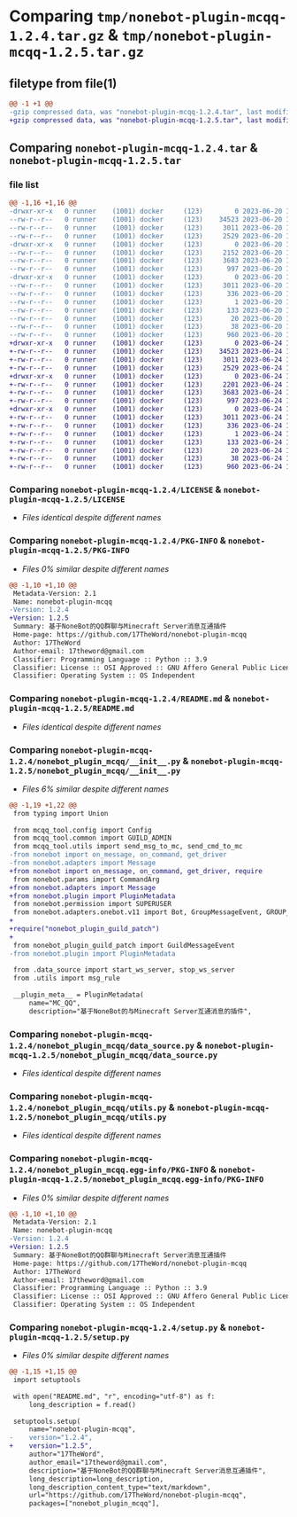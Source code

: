 # Comparing `tmp/nonebot-plugin-mcqq-1.2.4.tar.gz` & `tmp/nonebot-plugin-mcqq-1.2.5.tar.gz`

## filetype from file(1)

```diff
@@ -1 +1 @@
-gzip compressed data, was "nonebot-plugin-mcqq-1.2.4.tar", last modified: Tue Jun 20 15:36:28 2023, max compression
+gzip compressed data, was "nonebot-plugin-mcqq-1.2.5.tar", last modified: Sat Jun 24 12:41:29 2023, max compression
```

## Comparing `nonebot-plugin-mcqq-1.2.4.tar` & `nonebot-plugin-mcqq-1.2.5.tar`

### file list

```diff
@@ -1,16 +1,16 @@
-drwxr-xr-x   0 runner    (1001) docker     (123)        0 2023-06-20 15:36:28.390237 nonebot-plugin-mcqq-1.2.4/
--rw-r--r--   0 runner    (1001) docker     (123)    34523 2023-06-20 15:36:22.000000 nonebot-plugin-mcqq-1.2.4/LICENSE
--rw-r--r--   0 runner    (1001) docker     (123)     3011 2023-06-20 15:36:28.390237 nonebot-plugin-mcqq-1.2.4/PKG-INFO
--rw-r--r--   0 runner    (1001) docker     (123)     2529 2023-06-20 15:36:22.000000 nonebot-plugin-mcqq-1.2.4/README.md
-drwxr-xr-x   0 runner    (1001) docker     (123)        0 2023-06-20 15:36:28.390237 nonebot-plugin-mcqq-1.2.4/nonebot_plugin_mcqq/
--rw-r--r--   0 runner    (1001) docker     (123)     2152 2023-06-20 15:36:22.000000 nonebot-plugin-mcqq-1.2.4/nonebot_plugin_mcqq/__init__.py
--rw-r--r--   0 runner    (1001) docker     (123)     3683 2023-06-20 15:36:22.000000 nonebot-plugin-mcqq-1.2.4/nonebot_plugin_mcqq/data_source.py
--rw-r--r--   0 runner    (1001) docker     (123)      997 2023-06-20 15:36:22.000000 nonebot-plugin-mcqq-1.2.4/nonebot_plugin_mcqq/utils.py
-drwxr-xr-x   0 runner    (1001) docker     (123)        0 2023-06-20 15:36:28.390237 nonebot-plugin-mcqq-1.2.4/nonebot_plugin_mcqq.egg-info/
--rw-r--r--   0 runner    (1001) docker     (123)     3011 2023-06-20 15:36:28.000000 nonebot-plugin-mcqq-1.2.4/nonebot_plugin_mcqq.egg-info/PKG-INFO
--rw-r--r--   0 runner    (1001) docker     (123)      336 2023-06-20 15:36:28.000000 nonebot-plugin-mcqq-1.2.4/nonebot_plugin_mcqq.egg-info/SOURCES.txt
--rw-r--r--   0 runner    (1001) docker     (123)        1 2023-06-20 15:36:28.000000 nonebot-plugin-mcqq-1.2.4/nonebot_plugin_mcqq.egg-info/dependency_links.txt
--rw-r--r--   0 runner    (1001) docker     (123)      133 2023-06-20 15:36:28.000000 nonebot-plugin-mcqq-1.2.4/nonebot_plugin_mcqq.egg-info/requires.txt
--rw-r--r--   0 runner    (1001) docker     (123)       20 2023-06-20 15:36:28.000000 nonebot-plugin-mcqq-1.2.4/nonebot_plugin_mcqq.egg-info/top_level.txt
--rw-r--r--   0 runner    (1001) docker     (123)       38 2023-06-20 15:36:28.390237 nonebot-plugin-mcqq-1.2.4/setup.cfg
--rw-r--r--   0 runner    (1001) docker     (123)      960 2023-06-20 15:36:22.000000 nonebot-plugin-mcqq-1.2.4/setup.py
+drwxr-xr-x   0 runner    (1001) docker     (123)        0 2023-06-24 12:41:29.519236 nonebot-plugin-mcqq-1.2.5/
+-rw-r--r--   0 runner    (1001) docker     (123)    34523 2023-06-24 12:41:23.000000 nonebot-plugin-mcqq-1.2.5/LICENSE
+-rw-r--r--   0 runner    (1001) docker     (123)     3011 2023-06-24 12:41:29.519236 nonebot-plugin-mcqq-1.2.5/PKG-INFO
+-rw-r--r--   0 runner    (1001) docker     (123)     2529 2023-06-24 12:41:23.000000 nonebot-plugin-mcqq-1.2.5/README.md
+drwxr-xr-x   0 runner    (1001) docker     (123)        0 2023-06-24 12:41:29.519236 nonebot-plugin-mcqq-1.2.5/nonebot_plugin_mcqq/
+-rw-r--r--   0 runner    (1001) docker     (123)     2201 2023-06-24 12:41:23.000000 nonebot-plugin-mcqq-1.2.5/nonebot_plugin_mcqq/__init__.py
+-rw-r--r--   0 runner    (1001) docker     (123)     3683 2023-06-24 12:41:23.000000 nonebot-plugin-mcqq-1.2.5/nonebot_plugin_mcqq/data_source.py
+-rw-r--r--   0 runner    (1001) docker     (123)      997 2023-06-24 12:41:23.000000 nonebot-plugin-mcqq-1.2.5/nonebot_plugin_mcqq/utils.py
+drwxr-xr-x   0 runner    (1001) docker     (123)        0 2023-06-24 12:41:29.519236 nonebot-plugin-mcqq-1.2.5/nonebot_plugin_mcqq.egg-info/
+-rw-r--r--   0 runner    (1001) docker     (123)     3011 2023-06-24 12:41:29.000000 nonebot-plugin-mcqq-1.2.5/nonebot_plugin_mcqq.egg-info/PKG-INFO
+-rw-r--r--   0 runner    (1001) docker     (123)      336 2023-06-24 12:41:29.000000 nonebot-plugin-mcqq-1.2.5/nonebot_plugin_mcqq.egg-info/SOURCES.txt
+-rw-r--r--   0 runner    (1001) docker     (123)        1 2023-06-24 12:41:29.000000 nonebot-plugin-mcqq-1.2.5/nonebot_plugin_mcqq.egg-info/dependency_links.txt
+-rw-r--r--   0 runner    (1001) docker     (123)      133 2023-06-24 12:41:29.000000 nonebot-plugin-mcqq-1.2.5/nonebot_plugin_mcqq.egg-info/requires.txt
+-rw-r--r--   0 runner    (1001) docker     (123)       20 2023-06-24 12:41:29.000000 nonebot-plugin-mcqq-1.2.5/nonebot_plugin_mcqq.egg-info/top_level.txt
+-rw-r--r--   0 runner    (1001) docker     (123)       38 2023-06-24 12:41:29.519236 nonebot-plugin-mcqq-1.2.5/setup.cfg
+-rw-r--r--   0 runner    (1001) docker     (123)      960 2023-06-24 12:41:23.000000 nonebot-plugin-mcqq-1.2.5/setup.py
```

### Comparing `nonebot-plugin-mcqq-1.2.4/LICENSE` & `nonebot-plugin-mcqq-1.2.5/LICENSE`

 * *Files identical despite different names*

### Comparing `nonebot-plugin-mcqq-1.2.4/PKG-INFO` & `nonebot-plugin-mcqq-1.2.5/PKG-INFO`

 * *Files 0% similar despite different names*

```diff
@@ -1,10 +1,10 @@
 Metadata-Version: 2.1
 Name: nonebot-plugin-mcqq
-Version: 1.2.4
+Version: 1.2.5
 Summary: 基于NoneBot的QQ群聊与Minecraft Server消息互通插件
 Home-page: https://github.com/17TheWord/nonebot-plugin-mcqq
 Author: 17TheWord
 Author-email: 17theword@gmail.com
 Classifier: Programming Language :: Python :: 3.9
 Classifier: License :: OSI Approved :: GNU Affero General Public License v3
 Classifier: Operating System :: OS Independent
```

### Comparing `nonebot-plugin-mcqq-1.2.4/README.md` & `nonebot-plugin-mcqq-1.2.5/README.md`

 * *Files identical despite different names*

### Comparing `nonebot-plugin-mcqq-1.2.4/nonebot_plugin_mcqq/__init__.py` & `nonebot-plugin-mcqq-1.2.5/nonebot_plugin_mcqq/__init__.py`

 * *Files 6% similar despite different names*

```diff
@@ -1,19 +1,22 @@
 from typing import Union
 
 from mcqq_tool.config import Config
 from mcqq_tool.common import GUILD_ADMIN
 from mcqq_tool.utils import send_msg_to_mc, send_cmd_to_mc
-from nonebot import on_message, on_command, get_driver
-from nonebot.adapters import Message
+from nonebot import on_message, on_command, get_driver, require
 from nonebot.params import CommandArg
+from nonebot.adapters import Message
+from nonebot.plugin import PluginMetadata
 from nonebot.permission import SUPERUSER
 from nonebot.adapters.onebot.v11 import Bot, GroupMessageEvent, GROUP_ADMIN, GROUP_OWNER
+
+require("nonebot_plugin_guild_patch")
+
 from nonebot_plugin_guild_patch import GuildMessageEvent
-from nonebot.plugin import PluginMetadata
 
 from .data_source import start_ws_server, stop_ws_server
 from .utils import msg_rule
 
 __plugin_meta__ = PluginMetadata(
     name="MC_QQ",
     description="基于NoneBot的与Minecraft Server互通消息的插件",
```

### Comparing `nonebot-plugin-mcqq-1.2.4/nonebot_plugin_mcqq/data_source.py` & `nonebot-plugin-mcqq-1.2.5/nonebot_plugin_mcqq/data_source.py`

 * *Files identical despite different names*

### Comparing `nonebot-plugin-mcqq-1.2.4/nonebot_plugin_mcqq/utils.py` & `nonebot-plugin-mcqq-1.2.5/nonebot_plugin_mcqq/utils.py`

 * *Files identical despite different names*

### Comparing `nonebot-plugin-mcqq-1.2.4/nonebot_plugin_mcqq.egg-info/PKG-INFO` & `nonebot-plugin-mcqq-1.2.5/nonebot_plugin_mcqq.egg-info/PKG-INFO`

 * *Files 0% similar despite different names*

```diff
@@ -1,10 +1,10 @@
 Metadata-Version: 2.1
 Name: nonebot-plugin-mcqq
-Version: 1.2.4
+Version: 1.2.5
 Summary: 基于NoneBot的QQ群聊与Minecraft Server消息互通插件
 Home-page: https://github.com/17TheWord/nonebot-plugin-mcqq
 Author: 17TheWord
 Author-email: 17theword@gmail.com
 Classifier: Programming Language :: Python :: 3.9
 Classifier: License :: OSI Approved :: GNU Affero General Public License v3
 Classifier: Operating System :: OS Independent
```

### Comparing `nonebot-plugin-mcqq-1.2.4/setup.py` & `nonebot-plugin-mcqq-1.2.5/setup.py`

 * *Files 0% similar despite different names*

```diff
@@ -1,15 +1,15 @@
 import setuptools
 
 with open("README.md", "r", encoding="utf-8") as f:
     long_description = f.read()
 
 setuptools.setup(
     name="nonebot-plugin-mcqq",
-    version="1.2.4",
+    version="1.2.5",
     author="17TheWord",
     author_email="17theword@gmail.com",
     description="基于NoneBot的QQ群聊与Minecraft Server消息互通插件",
     long_description=long_description,
     long_description_content_type="text/markdown",
     url="https://github.com/17TheWord/nonebot-plugin-mcqq",
     packages=["nonebot_plugin_mcqq"],
```

